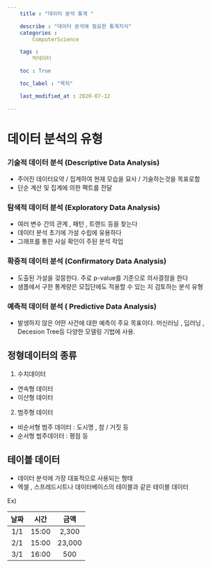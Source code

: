```yaml
---
    title : "데이터 분석 통계 "

    describe : "데이터 분석에 필요한 통계지식" 
    categories : 
        ComputerScience

    tags :
        빅데이터

    toc : True

    toc_label : "목차"        

    last_modified_at : 2020-07-12

---
```


# 데이터 분석의 유형

### 기술적 데이터 분석 (Descriptive Data Analysis)
  - 주어진 데이터요약 / 집계하여 현재 모습을 묘사 / 기술하는것을 목표로함
  - 단순 계산 및 집계에 의한 팩트를 전달

### 탐색적 데이터 분석 (Exploratory Data Analysis)
  - 여러 변수 간의 관계 , 패턴 , 트랜드 등을 찾는다
  - 데이터 분석 초기에 가설 수립에 유용하다
  - 그래프를 통한 사실 확인이 주된 분석 작업

### 확증적 데이터 분석 (Confirmatory Data Analysis)
 - 도출된 가설을 겆믕한다. 주로 p-value를 기준으로 의사결정을 한다
 - 샘플에서 구한 통계량은 모집단에도 적용할 수 있는 지 검토하는 분석 유형
### 예측적 데이터 분석 ( Predictive Data Analysis)
  - 발생하지 않은 어떤 사건에 대한 예측이 주요 목표이다. 머신러닝 , 딥러닝 , Decesion Tree등 다양한 모델링 기법에 사용.

## 정형데이터의 종류

1. 수치데이터 
  * 연속형 데이터
  * 이산형 데이터

2. 범주형 데이터
  * 비순서형 범주 데이터 : 도시명 , 참 / 거짓 등
  * 순서형 범주데이터 : 평점 등

## 테이블 데이터
  * 데이터 분석에 가장 대표적으로 사용되는 형태
  * 엑셀 , 스프레드시트나 데이터베이스의 테이블과 같은 테이블 데이터

  Ex)

  |날짜|시간|금액|
  |:--:|:--:|:--:|
  |1/1|15:00|2,300|
  |2/1|15:00|23,000|
  |3/1|16:00|500|